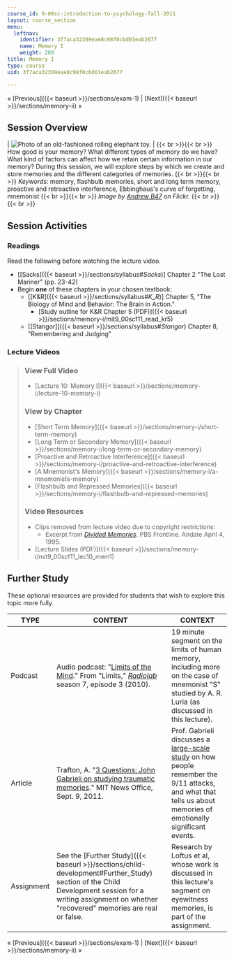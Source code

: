 ```yaml
---
course_id: 9-00sc-introduction-to-psychology-fall-2011
layout: course_section
menu:
  leftnav:
    identifier: 3f7aca32309eae8c98f0cbd01eab2677
    name: Memory I
    weight: 280
title: Memory I
type: course
uid: 3f7aca32309eae8c98f0cbd01eab2677

---
```


« [Previous]({{< baseurl >}}/sections/exam-1) | [Next]({{< baseurl >}}/sections/memory-ii) »

Session Overview
----------------

| ![Photo of an old-fashioned rolling elephant toy.](/coursemedia/9-00sc-introduction-to-psychology-fall-2011/14ca5166fdcf2b9da1903b3366aeb6ed_9.00sc-lec10-mem1.jpg) |  {{< br >}}{{< br >}} How good is your memory? What different types of memory do we have? What kind of factors can affect how we retain certain information in our memory? During this session, we will explore steps by which we create and store memories and the different categories of memories. {{< br >}}{{< br >}} _Keywords:_ memory, flashbulb memories, short and long term memory, proactive and retroactive interference, Ebbinghaus's curve of forgetting, mnemonist {{< br >}}{{< br >}} _Image by [Andrew B47](http://www.flickr.com/photos/andrewb47/) on Flickr._ {{< br >}}{{< br >}}  

Session Activities
------------------

### Readings

Read the following before watching the lecture video.

*   \[[Sacks]({{< baseurl >}}/sections/syllabus#_Sacks_)\] Chapter 2 "The Lost Mariner" (pp. 23-42)
*   Begin **one** of these chapters in your chosen textbook:
    *   \[[K&R]({{< baseurl >}}/sections/syllabus#_K_R_)\] Chapter 5, "The Biology of Mind and Behavior: The Brain in Action."
        *   [Study outline for K&R Chapter 5 (PDF)]({{< baseurl >}}/sections/memory-i/mit9_00scf11_read_kr5)
    *   [\[Stangor\]]({{< baseurl >}}/sections/syllabus#_Stangor_) Chapter 8, "Remembering and Judging"

### Lecture Videos

> ### View Full Video
> 
> *   [Lecture 10: Memory I]({{< baseurl >}}/sections/memory-i/lecture-10-memory-i)
> 
> ### View by Chapter
> 
> *   [Short Term Memory]({{< baseurl >}}/sections/memory-i/short-term-memory)
> *   [Long Term or Secondary Memory]({{< baseurl >}}/sections/memory-i/long-term-or-secondary-memory)
> *   [Proactive and Retroactive Interference]({{< baseurl >}}/sections/memory-i/proactive-and-retroactive-interference)
> *   [A Mnemonist's Memory]({{< baseurl >}}/sections/memory-i/a-mnemonists-memory)
> *   [Flashbulb and Repressed Memories]({{< baseurl >}}/sections/memory-i/flashbulb-and-repressed-memories)
> 
> ### Video Resources
> 
> *   Clips removed from lecture video due to copyright restrictions:
>     *   Excerpt from [_Divided Memories_](http://www.pbs.org/wgbh/pages/frontline/programs/info/1312.html). PBS Frontline. Airdate April 4, 1995.
> *   [Lecture Slides (PDF)]({{< baseurl >}}/sections/memory-i/mit9_00scf11_lec10_mem1)

Further Study
-------------

These optional resources are provided for students that wish to explore this topic more fully.

| TYPE | CONTENT | CONTEXT |
| --- | --- | --- |
| Podcast | Audio podcast: "[Limits of the Mind](http://www.radiolab.org/2010/apr/05/limits-of-the-mind/)." From "Limits," [_Radiolab_](http://www.radiolab.org) season 7, episode 3 (2010). | 19 minute segment on the limits of human memory, including more on the case of mnemonist "S" studied by A. R. Luria (as discussed in this lecture). |
| Article | Trafton, A. "[3 Questions: John Gabrieli on studying traumatic memories](http://web.mit.edu/newsoffice/2011/3q-gabrielli-sept-11-0909.html)." MIT News Office, Sept. 9, 2011. | Prof. Gabrieli discusses a [large-scale study](http://www.ncbi.nlm.nih.gov/pmc/articles/PMC2925254/?tool=pubmed) on how people remember the 9/11 attacks, and what that tells us about memories of emotionally significant events. |
| Assignment | See the [Further Study]({{< baseurl >}}/sections/child-development#Further_Study) section of the Child Development session for a writing assignment on whether "recovered" memories are real or false. | Research by Loftus et al, whose work is discussed in this lecture's segment on eyewitness memories, is part of the assignment.  

« [Previous]({{< baseurl >}}/sections/exam-1) | [Next]({{< baseurl >}}/sections/memory-ii) »